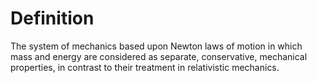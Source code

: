 # Definition

The system of mechanics based upon Newton laws of motion in which mass
and energy are considered as separate, conservative, mechanical
properties, in contrast to their treatment in relativistic mechanics.
